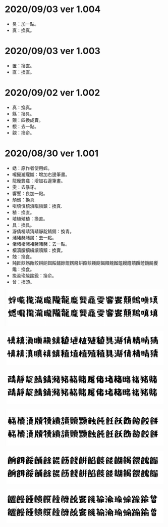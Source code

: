 # 2020/09/03 ver 1.004
* 臭：加一點。
* 寘：換真。


# 2020/09/03 ver 1.003
* 置：換直。
* 直：換直。

# 2020/09/02 ver 1.002
* 真：換真。
* 縣：換具。
* 覿：四換成賣。
* 覩：去一點。
* 覦：換俞。

# 2020/08/30 ver 1.001
* 蟋：原作者使用蟀。
* 嚨攏瀧矓隴：增加右邊筆畫。
* 龍龐龔龕：增加右邊筆畫。
* 雯：去暴牙。
* 響饗：良加一點。
* 顛鷏：換真. 
* 嗔填慎槙滇瞋禛鎮：換真. 
* 稙：換直。
* 埴植殖稙：換直。
* 具：換具。
* 瀞倩棈睛猜靕靜靛鯖錆：換青。
* 瀦豬赭賭屠：去一點。
* 偖堵楮睹褚豬賭赭：去一點。
* 櫝瀆牘犢續讀贖黷：換賣。
* 蝕：換食。
* 飩飪飫飭飴餃餅餉餌餒餔餘餛餝餞餠餡餤餧餬餲餵餽餾饂饅饉饋饌饐饑饒饗饞：換食。
* 揄渝瑜蝓踰鍮：換俞。
* 曾：換頭。

![1.001.01](https://github.com/max32002/nanifont/raw/master/preview/change-1.001.01.png)

![1.001.02](https://github.com/max32002/nanifont/raw/master/preview/change-1.001.02.png)

![1.001.03](https://github.com/max32002/nanifont/raw/master/preview/change-1.001.03.png)

![1.001.04](https://github.com/max32002/nanifont/raw/master/preview/change-1.001.04.png)

![1.001.05](https://github.com/max32002/nanifont/raw/master/preview/change-1.001.05.png)

![1.001.06](https://github.com/max32002/nanifont/raw/master/preview/change-1.001.06.png)

